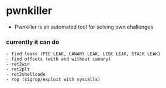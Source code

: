 # pwnkiller

- Pwnkiller is an automated tool for solving pwn challenges

### currently it can do
```
- find leaks (PIE LEAK, CANARY LEAK, LIBC LEAK, STACK LEAK)
- find offsets (with and without canary)
- ret2win
- ret2plt
- ret2shellcode
- rop (sigrop/exploit with syscalls)
```
